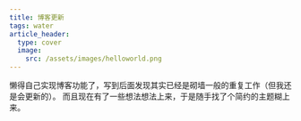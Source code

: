 ```yaml
---
title: 博客更新
tags: water
article_header:
  type: cover
  image:
    src: /assets/images/helloworld.png
---
```


懒得自己实现博客功能了，写到后面发现其实已经是砌墙一般的重复工作（但我还是会更新的）。
而且现在有了一些想法想法上来，于是随手找了个简约的主题糊上来。
